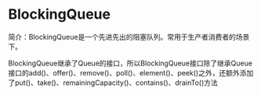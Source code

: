 # BlockingQueue


简介：BlockingQueue是一个先进先出的阻塞队列。常用于生产者消费者的场景下。


BlockingQueue继承了Queue的接口，所以BlockingQueue接口除了继承Queue接口的add()、offer()、remove()、poll()、element()、peek()之外，还额外添加了put()、take()、remainingCapacity()、contains()、drainTo()方法
